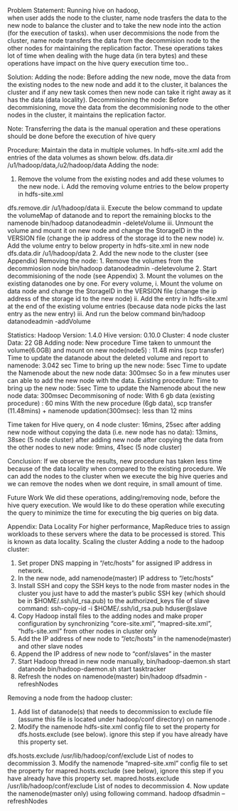 ﻿Problem Statement:
Running hive on hadoop,    
   when user adds the node to the cluster, name node trasfers the data to the new node to balance the cluster and to take the new node into the action (for the execution of tasks). 
  when user decommisions the node from the cluster, name node transfers the data from the decommision node to the other nodes for maintaining the replication factor.
 These operations takes lot of time when dealing with the huge data (in tera bytes) and these operations have impact on the hive query execution time too..

Solution:
Adding the node:
 Before adding the new node, move the data from the existing nodes to the new node and add it to the cluster, it balances the cluster and if any new task comes then new node can take it right away as it has the data (data locality).
Decommisioning the node:
 Before decommisioning, move the data from the decommisioning node to the other nodes in the cluster, it maintains the replication factor.

Note: Transferring the data is the manual operation and these operations should be done before the execution of hive query

Procedure:
Maintain the data in multiple volumes. In hdfs-site.xml add the entries of the data volumes as shown below.
<property> 
  <name>dfs.data.dir</name> 
  <value>/u1/hadoop/data,/u2/hadoop/data</value> 
</property> 
Adding the node:
1. Remove the volume from the existing nodes and add these volumes to the new node.
i.  Add the removing volume entries to the below property in hdfs-site.xml    
<property>
   <name>dfs.remove.dir</name>
   <value>/u1/hadoop/data</value>
</property>
ii. Execute the below command to update the volumeMap of datanode and to report the remaining  blocks to the namenode
bin/hadoop datanodeadmin -deleteVolume
iii.  Unmount the volume and mount it on new node and change the StorageID in the VERSION file (change the ip address of the storage id to the new node)
iv.  Add the volume entry to below property in hdfs-site.xml in new node
     <property>
       <name>dfs.data.dir</name>
        <volume>/u1/hadoop/data</volume>
    </property>
2. Add the new node to the cluster (see Appendix)
Removing the node:
1. Remove the volumes from the decommiosion node 
   bin/hadoop datanodeadmin -deletevolume 
2. Start decommisioning of the node (see Appendix)
3. Mount the volumes on the existing datanodes one by one.
For every volume,
           i. Mount the volume on data node and change the StorageID in the VERSION file (change the ip address of the storage id to the new node)
           ii. Add the entry in hdfs-site.xml at the end of the existing volume entries (because data node picks the last entry as the new entry)
         iii. And run the below command
             bin/hadoop datanodeadmin -addVolume











Statistics:
Hadoop Version: 1.4.0
Hive version: 0.10.0
Cluster: 4 node cluster
Data: 22 GB
Adding node:
New procedure
Time taken to unmount the volume(6.0GB) and mount on new node(node5) : 11.48 mins (scp transfer)
Time to update the datanode about the deleted volume and report to namenode:  3.042 sec
Time to bring up the new node:  5sec
Time to update the Namenode about the new node data:  300msec
So in a few minutes user can able to add the new node with the data.
Existing procedure:
Time to bring up the new node:  5sec
Time to update the Namenode about the new node data:  300msec
Decommisoning of node:
With 6 gb data (existing procedure) :  60 mins
With the new procedure (6gb data), 
scp transfer (11.48mins) + namenode updation(300msec): less than 12 mins 

Time taken for Hive query,
 on 4 node cluster: 16mins, 25sec
after adding new node without copying the data (i.e. new node has no data): 13mins, 38sec  (5 node cluster)
after adding new node after copying the data from the other nodes to new node: 9mins, 41sec (5 node cluster)

Conclusion:
If we observe the results, new procedure has taken less time because of the data locality when compared to the existing procedure. We can add the nodes to the cluster when we execute the big hive queries and we can remove the nodes when we dont require, in small amount of time.


Future Work
We did these operations, adding/removing node,  before the hive query execution. We would like to do these operation while executing the query to minimize the time for executing the big queries on big data.
    



Appendix:
Data Locality
 For higher performance, MapReduce tries to assign workloads to these servers where the data to be processed is stored. This is known as data locality.
Scaling the cluster 
Adding a node to the hadoop cluster: 
1. Set proper DNS mapping in “/etc/hosts” for assigned IP address in network. 
2. In the new node, add namenode(master) IP address to “/etc/hosts” 
3. Install SSH and copy the SSH keys to the node from master nodes in the cluster 
	you just have to add the master’s public SSH key (which should be in $HOME/.ssh/id_rsa.pub) to the authorized_keys file of slave 
   command: ssh-copy-id -i $HOME/.ssh/id_rsa.pub hduser@slave 
4. Copy Hadoop install files to the adding nodes and make proper configuration by synchronizing “core-site.xml”, “mapred-site.xml”, “hdfs-site.xml” from other nodes in cluster only 
5. Add the IP address of new node to “/etc/hosts” in the namenode(master) and other slave nodes 
6. Append the IP address of new node to “conf/slaves” in the master 
7. Start Hadoop thread in new node manually, 
  bin/hadoop-daemon.sh start datanode 
  bin/hadoop-daemon.sh start tasktracker 
8.  Refresh the nodes on namenode(master) 
  bin/hadoop dfsadmin -refreshNodes 
  
Removing a node from the hadoop cluster: 
1. Add list of datanode(s) that needs to decommission to exclude file (assume this file is located under hadoop/conf directory) on namenode . 
2. Modify the namenode hdfs-site.xml config file to set the property for dfs.hosts.exclude (see below). ignore this step if you have already have this property set. 
<property> 
   <name>dfs.hosts.exclude</name> 
   <value>/usr/lib/hadoop/conf/exclude</value> 
   <description> List of nodes to decommission </description> 
</property> 
3. Modify the namenode “mapred-site.xml” config file to set the property for mapred.hosts.exclude (see below), ignore this step if you have already have this property set. 
<property> 
   <name>mapred.hosts.exclude</name> 
   <value>/usr/lib/hadoop/conf/exclude</value> 
   <description> List of nodes to decommission </description> 
</property> 
4. Now update the namenode(master only) using following command. 
   hadoop dfsadmin –refreshNodes 

